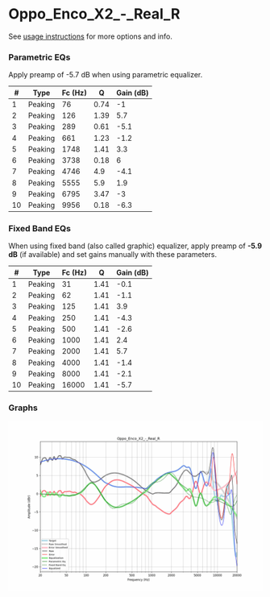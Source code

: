 # Oppo_Enco_X2_-_Real_R
See [usage instructions](https://github.com/jaakkopasanen/AutoEq#usage) for more options and info.

### Parametric EQs
Apply preamp of -5.7 dB when using parametric equalizer.

|   # | Type    |   Fc (Hz) |    Q |   Gain (dB) |
|-----|---------|-----------|------|-------------|
|   1 | Peaking |        76 | 0.74 |        -1   |
|   2 | Peaking |       126 | 1.39 |         5.7 |
|   3 | Peaking |       289 | 0.61 |        -5.1 |
|   4 | Peaking |       661 | 1.23 |        -1.2 |
|   5 | Peaking |      1748 | 1.41 |         3.3 |
|   6 | Peaking |      3738 | 0.18 |         6   |
|   7 | Peaking |      4746 | 4.9  |        -4.1 |
|   8 | Peaking |      5555 | 5.9  |         1.9 |
|   9 | Peaking |      6795 | 3.47 |        -3   |
|  10 | Peaking |      9956 | 0.18 |        -6.3 |

### Fixed Band EQs
When using fixed band (also called graphic) equalizer, apply preamp of **-5.9 dB** (if available) and set gains manually with these parameters.

|   # | Type    |   Fc (Hz) |    Q |   Gain (dB) |
|-----|---------|-----------|------|-------------|
|   1 | Peaking |        31 | 1.41 |        -0.1 |
|   2 | Peaking |        62 | 1.41 |        -1.1 |
|   3 | Peaking |       125 | 1.41 |         3.9 |
|   4 | Peaking |       250 | 1.41 |        -4.3 |
|   5 | Peaking |       500 | 1.41 |        -2.6 |
|   6 | Peaking |      1000 | 1.41 |         2.4 |
|   7 | Peaking |      2000 | 1.41 |         5.7 |
|   8 | Peaking |      4000 | 1.41 |        -1.4 |
|   9 | Peaking |      8000 | 1.41 |        -2.1 |
|  10 | Peaking |     16000 | 1.41 |        -5.7 |

### Graphs
![](./Oppo_Enco_X2_-_Real_R.png)

